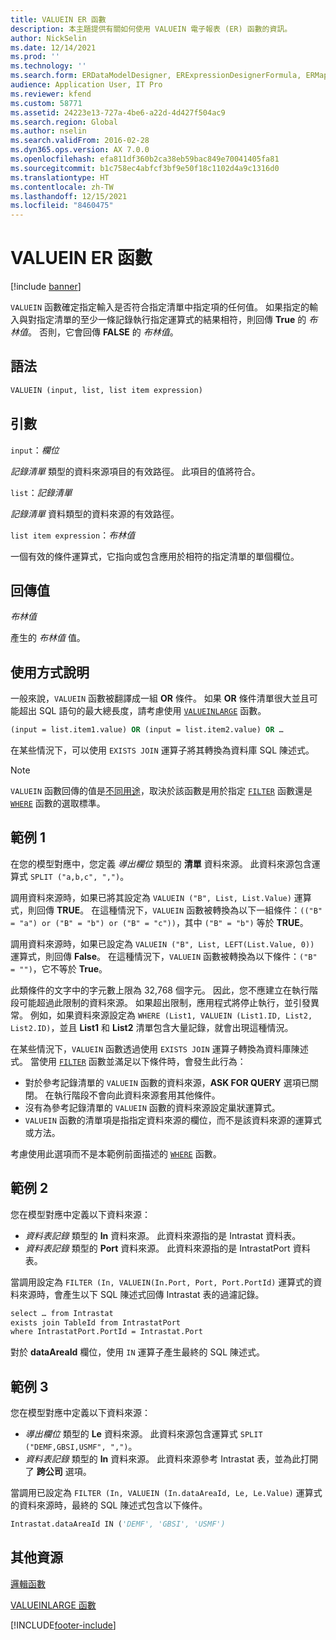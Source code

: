 ```yaml
---
title: VALUEIN ER 函數
description: 本主題提供有關如何使用 VALUEIN 電子報表 (ER) 函數的資訊。
author: NickSelin
ms.date: 12/14/2021
ms.prod: ''
ms.technology: ''
ms.search.form: ERDataModelDesigner, ERExpressionDesignerFormula, ERMappedFormatDesigner, ERModelMappingDesigner
audience: Application User, IT Pro
ms.reviewer: kfend
ms.custom: 58771
ms.assetid: 24223e13-727a-4be6-a22d-4d427f504ac9
ms.search.region: Global
ms.author: nselin
ms.search.validFrom: 2016-02-28
ms.dyn365.ops.version: AX 7.0.0
ms.openlocfilehash: efa811df360b2ca38eb59bac849e70041405fa81
ms.sourcegitcommit: b1c758ec4abfcf3bf9e50f18c1102d4a9c1316d0
ms.translationtype: HT
ms.contentlocale: zh-TW
ms.lasthandoff: 12/15/2021
ms.locfileid: "8460475"
---
```

# <a name="valuein-er-function"></a>VALUEIN ER 函數

[!include [banner](../includes/banner.md)]

`VALUEIN` 函數確定指定輸入是否符合指定清單中指定項的任何值。 如果指定的輸入與對指定清單的至少一條記錄執行指定運算式的結果相符，則回傳 **True** 的 *布林值*。 否則，它會回傳 **FALSE** 的 *布林值*。

## <a name="syntax"></a>語法

```vb
VALUEIN (input, list, list item expression)
```

## <a name="arguments"></a>引數

`input`：*欄位*

*記錄清單* 類型的資料來源項目的有效路徑。 此項目的值將符合。

`list`：*記錄清單*

*記錄清單* 資料類型的資料來源的有效路徑。

`list item expression`：*布林值*

一個有效的條件運算式，它指向或包含應用於相符的指定清單的單個欄位。

## <a name="return-values"></a>回傳值

*布林值*

產生的 *布林值* 值。

## <a name="usage-notes"></a>使用方式說明

一般來說，`VALUEIN` 函數被翻譯成一組 **OR** 條件。 如果 **OR** 條件清單很大並且可能超出 SQL 語句的最大總長度，請考慮使用 [`VALUEINLARGE`](er-functions-logical-valueinlarge.md) 函數。

```vb
(input = list.item1.value) OR (input = list.item2.value) OR …
```

在某些情況下，可以使用 `EXISTS JOIN` 運算子將其轉換為資料庫 SQL 陳述式。

> [!NOTE]
> `VALUEIN` 函數回傳的值是[不同用途](er-functions-list-filter.md#usage-notes)，取決於該函數是用於指定 [`FILTER`](er-functions-list-filter.md) 函數還是 [`WHERE`](er-functions-list-where.md) 函數的選取標準。

## <a name="example-1"></a>範例 1

在您的模型對應中，您定義 *導出欄位* 類型的 **清單** 資料來源。 此資料來源包含運算式 `SPLIT ("a,b,c", ",")`。

調用資料來源時，如果已將其設定為 `VALUEIN ("B", List, List.Value)` 運算式，則回傳 **TRUE**。 在這種情況下，`VALUEIN` 函數被轉換為以下一組條件：`(("B" = "a") or ("B" = "b") or ("B" = "c"))`，其中 `("B" = "b")` 等於 **TRUE**。

調用資料來源時，如果已設定為 `VALUEIN ("B", List, LEFT(List.Value, 0))` 運算式，則回傳 **False**。 在這種情況下，`VALUEIN` 函數被轉換為以下條件：`("B" = "")`，它不等於 **True**。

此類條件的文字中的字元數上限為 32,768 個字元。 因此，您不應建立在執行階段可能超過此限制的資料來源。 如果超出限制，應用程式將停止執行，並引發異常。 例如，如果資料來源設定為 `WHERE (List1, VALUEIN (List1.ID, List2, List2.ID)`，並且 **List1** 和 **List2** 清單包含大量記錄，就會出現這種情況。

在某些情況下，`VALUEIN` 函數透過使用 `EXISTS JOIN` 運算子轉換為資料庫陳述式。 當使用 [`FILTER`](er-functions-list-filter.md) 函數並滿足以下條件時，會發生此行為：

- 對於參考記錄清單的 `VALUEIN` 函數的資料來源，**ASK FOR QUERY** 選項已關閉。 在執行階段不會向此資料來源套用其他條件。
- 沒有為參考記錄清單的 `VALUEIN` 函數的資料來源設定巢狀運算式。
- `VALUEIN` 函數的清單項是指指定資料來源的欄位，而不是該資料來源的運算式或方法。

考慮使用此選項而不是本範例前面描述的 [`WHERE`](er-functions-list-where.md) 函數。

## <a name="example-2"></a>範例 2

您在模型對應中定義以下資料來源：

- *資料表記錄* 類型的 **In** 資料來源。 此資料來源指的是 Intrastat 資料表。
- *資料表記錄* 類型的 **Port** 資料來源。 此資料來源指的是 IntrastatPort 資料表。

當調用設定為 `FILTER (In, VALUEIN(In.Port, Port, Port.PortId)` 運算式的資料來源時，會產生以下 SQL 陳述式回傳 Intrastat 表的過濾記錄。

```vb
select … from Intrastat
exists join TableId from IntrastatPort
where IntrastatPort.PortId = Intrastat.Port
```

對於 **dataAreaId** 欄位，使用 `IN` 運算子產生最終的 SQL 陳述式。

## <a name="example-3"></a>範例 3

您在模型對應中定義以下資料來源：

- *導出欄位* 類型的 **Le** 資料來源。 此資料來源包含運算式 `SPLIT ("DEMF,GBSI,USMF", ",")`。
- *資料表記錄* 類型的 **In** 資料來源。 此資料來源參考 Intrastat 表，並為此打開了 **跨公司** 選項。

當調用已設定為 `FILTER (In, VALUEIN (In.dataAreaId, Le, Le.Value)` 運算式的資料來源時，最終的 SQL 陳述式包含以下條件。

```vb
Intrastat.dataAreaId IN ('DEMF', 'GBSI', 'USMF')
```

## <a name="additional-resources"></a>其他資源

[邏輯函數](er-functions-category-logical.md)

[VALUEINLARGE 函數](er-functions-logical-valueinlarge.md)


[!INCLUDE[footer-include](../../../includes/footer-banner.md)]
